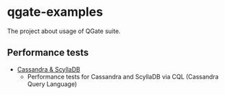 # qgate-examples

The project about usage of QGate suite.

## Performance tests
- [Cassandra & ScyllaDB](./perf/perf_nosql_cql.py)
  - Performance tests for Cassandra and ScyllaDB via CQL (Cassandra Query Language)